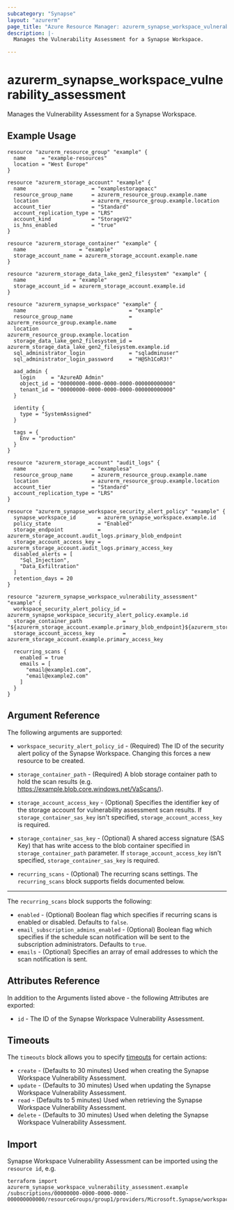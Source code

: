 ```yaml
---
subcategory: "Synapse"
layout: "azurerm"
page_title: "Azure Resource Manager: azurerm_synapse_workspace_vulnerability_assessment"
description: |-
  Manages the Vulnerability Assessment for a Synapse Workspace.

---
```


# azurerm_synapse_workspace_vulnerability_assessment

Manages the Vulnerability Assessment for a Synapse Workspace.

## Example Usage

```hcl
resource "azurerm_resource_group" "example" {
  name     = "example-resources"
  location = "West Europe"
}

resource "azurerm_storage_account" "example" {
  name                     = "examplestorageacc"
  resource_group_name      = azurerm_resource_group.example.name
  location                 = azurerm_resource_group.example.location
  account_tier             = "Standard"
  account_replication_type = "LRS"
  account_kind             = "StorageV2"
  is_hns_enabled           = "true"
}

resource "azurerm_storage_container" "example" {
  name                 = "example"
  storage_account_name = azurerm_storage_account.example.name
}

resource "azurerm_storage_data_lake_gen2_filesystem" "example" {
  name               = "example"
  storage_account_id = azurerm_storage_account.example.id
}

resource "azurerm_synapse_workspace" "example" {
  name                                 = "example"
  resource_group_name                  = azurerm_resource_group.example.name
  location                             = azurerm_resource_group.example.location
  storage_data_lake_gen2_filesystem_id = azurerm_storage_data_lake_gen2_filesystem.example.id
  sql_administrator_login              = "sqladminuser"
  sql_administrator_login_password     = "H@Sh1CoR3!"

  aad_admin {
    login     = "AzureAD Admin"
    object_id = "00000000-0000-0000-0000-000000000000"
    tenant_id = "00000000-0000-0000-0000-000000000000"
  }

  identity {
    type = "SystemAssigned"
  }

  tags = {
    Env = "production"
  }
}

resource "azurerm_storage_account" "audit_logs" {
  name                     = "examplesa"
  resource_group_name      = azurerm_resource_group.example.name
  location                 = azurerm_resource_group.example.location
  account_tier             = "Standard"
  account_replication_type = "LRS"
}

resource "azurerm_synapse_workspace_security_alert_policy" "example" {
  synapse_workspace_id       = azurerm_synapse_workspace.example.id
  policy_state               = "Enabled"
  storage_endpoint           = azurerm_storage_account.audit_logs.primary_blob_endpoint
  storage_account_access_key = azurerm_storage_account.audit_logs.primary_access_key
  disabled_alerts = [
    "Sql_Injection",
    "Data_Exfiltration"
  ]
  retention_days = 20
}

resource "azurerm_synapse_workspace_vulnerability_assessment" "example" {
  workspace_security_alert_policy_id = azurerm_synapse_workspace_security_alert_policy.example.id
  storage_container_path             = "${azurerm_storage_account.example.primary_blob_endpoint}${azurerm_storage_container.example.name}/"
  storage_account_access_key         = azurerm_storage_account.example.primary_access_key

  recurring_scans {
    enabled = true
    emails = [
      "email@example1.com",
      "email@example2.com"
    ]
  }
}
```

## Argument Reference

The following arguments are supported:

* `workspace_security_alert_policy_id` - (Required) The ID of the security alert policy of the Synapse Workspace. Changing this forces a new resource to be created.

* `storage_container_path` - (Required) A blob storage container path to hold the scan results (e.g. <https://example.blob.core.windows.net/VaScans/>).

* `storage_account_access_key` - (Optional) Specifies the identifier key of the storage account for vulnerability assessment scan results. If `storage_container_sas_key` isn't specified, `storage_account_access_key` is required.

* `storage_container_sas_key` - (Optional) A shared access signature (SAS Key) that has write access to the blob container specified in `storage_container_path` parameter. If `storage_account_access_key` isn't specified, `storage_container_sas_key` is required.

* `recurring_scans` - (Optional) The recurring scans settings. The `recurring_scans` block supports fields documented below.

---

The `recurring_scans` block supports the following:

* `enabled` - (Optional) Boolean flag which specifies if recurring scans is enabled or disabled. Defaults to `false`.
* `email_subscription_admins_enabled` - (Optional) Boolean flag which specifies if the schedule scan notification will be sent to the subscription administrators. Defaults to `true`.
* `emails` - (Optional) Specifies an array of email addresses to which the scan notification is sent.

## Attributes Reference

In addition to the Arguments listed above - the following Attributes are exported:

* `id` - The ID of the Synapse Workspace Vulnerability Assessment.

## Timeouts

The `timeouts` block allows you to specify [timeouts](https://www.terraform.io/language/resources/syntax#operation-timeouts) for certain actions:

* `create` - (Defaults to 30 minutes) Used when creating the Synapse Workspace Vulnerability Assessment.
* `update` - (Defaults to 30 minutes) Used when updating the Synapse Workspace Vulnerability Assessment.
* `read` - (Defaults to 5 minutes) Used when retrieving the Synapse Workspace Vulnerability Assessment.
* `delete` - (Defaults to 30 minutes) Used when deleting the Synapse Workspace Vulnerability Assessment.

## Import

Synapse Workspace Vulnerability Assessment can be imported using the `resource id`, e.g.

```shell
terraform import azurerm_synapse_workspace_vulnerability_assessment.example /subscriptions/00000000-0000-0000-0000-000000000000/resourceGroups/group1/providers/Microsoft.Synapse/workspaces/workspace1/vulnerabilityAssessments/default
```
